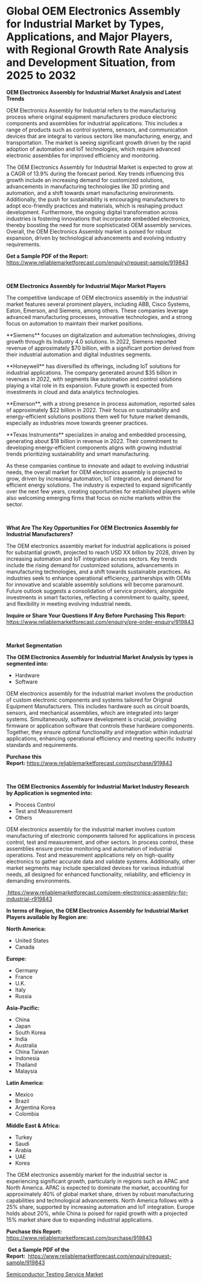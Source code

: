 <p><h1>Global OEM Electronics Assembly for Industrial Market by Types, Applications, and Major Players, with Regional Growth Rate Analysis and Development Situation, from 2025 to 2032</h1></p><p><strong>OEM Electronics Assembly for Industrial Market Analysis and Latest Trends</strong></p>
<p><p>OEM Electronics Assembly for Industrial refers to the manufacturing process where original equipment manufacturers produce electronic components and assemblies for industrial applications. This includes a range of products such as control systems, sensors, and communication devices that are integral to various sectors like manufacturing, energy, and transportation. The market is seeing significant growth driven by the rapid adoption of automation and IoT technologies, which require advanced electronic assemblies for improved efficiency and monitoring.</p><p>The OEM Electronics Assembly for Industrial Market is expected to grow at a CAGR of 13.9% during the forecast period. Key trends influencing this growth include an increasing demand for customized solutions, advancements in manufacturing technologies like 3D printing and automation, and a shift towards smart manufacturing environments. Additionally, the push for sustainability is encouraging manufacturers to adopt eco-friendly practices and materials, which is reshaping product development. Furthermore, the ongoing digital transformation across industries is fostering innovations that incorporate embedded electronics, thereby boosting the need for more sophisticated OEM assembly services. Overall, the OEM Electronics Assembly market is poised for robust expansion, driven by technological advancements and evolving industry requirements.</p></p>
<p><strong>Get a Sample PDF of the Report:&nbsp;</strong> <a href="https://www.reliablemarketforecast.com/enquiry/request-sample/919843?utm_campaign=3006&utm_medium=2&utm_source=Github&utm_content=ia&utm_term=07032025&utm_id=oem-electronics-assembly-for-industrial">https://www.reliablemarketforecast.com/enquiry/request-sample/919843</a></p>
<p>&nbsp;</p>
<p><strong>OEM Electronics Assembly for Industrial Major Market Players</strong></p>
<p><p>The competitive landscape of OEM electronics assembly in the industrial market features several prominent players, including ABB, Cisco Systems, Eaton, Emerson, and Siemens, among others. These companies leverage advanced manufacturing processes, innovative technologies, and a strong focus on automation to maintain their market positions.</p><p>**Siemens** focuses on digitalization and automation technologies, driving growth through its Industry 4.0 solutions. In 2022, Siemens reported revenue of approximately $70 billion, with a significant portion derived from their industrial automation and digital industries segments.</p><p>**Honeywell** has diversified its offerings, including IoT solutions for industrial applications. The company generated around $35 billion in revenues in 2022, with segments like automation and control solutions playing a vital role in its expansion. Future growth is expected from investments in cloud and data analytics technologies.</p><p>**Emerson**, with a strong presence in process automation, reported sales of approximately $22 billion in 2022. Their focus on sustainability and energy-efficient solutions positions them well for future market demands, especially as industries move towards greener practices.</p><p>**Texas Instruments** specializes in analog and embedded processing, generating about $18 billion in revenue in 2022. Their commitment to developing energy-efficient components aligns with growing industrial trends prioritizing sustainability and smart manufacturing.</p><p>As these companies continue to innovate and adapt to evolving industrial needs, the overall market for OEM electronics assembly is projected to grow, driven by increasing automation, IoT integration, and demand for efficient energy solutions. The industry is expected to expand significantly over the next few years, creating opportunities for established players while also welcoming emerging firms that focus on niche markets within the sector.</p></p>
<p>&nbsp;</p>
<p><strong>What Are The Key Opportunities For OEM Electronics Assembly for Industrial Manufacturers?</strong></p>
<p><p>The OEM electronics assembly market for industrial applications is poised for substantial growth, projected to reach USD XX billion by 2028, driven by increasing automation and IoT integration across sectors. Key trends include the rising demand for customized solutions, advancements in manufacturing technologies, and a shift towards sustainable practices. As industries seek to enhance operational efficiency, partnerships with OEMs for innovative and scalable assembly solutions will become paramount. Future outlook suggests a consolidation of service providers, alongside investments in smart factories, reflecting a commitment to quality, speed, and flexibility in meeting evolving industrial needs.</p></p>
<p><strong>Inquire or Share Your Questions If Any Before Purchasing This Report:</strong> <a href="https://www.reliablemarketforecast.com/enquiry/pre-order-enquiry/919843?utm_campaign=3006&utm_medium=2&utm_source=Github&utm_content=ia&utm_term=07032025&utm_id=oem-electronics-assembly-for-industrial">https://www.reliablemarketforecast.com/enquiry/pre-order-enquiry/919843</a></p>
<p>&nbsp;</p>
<p><strong>Market Segmentation</strong></p>
<p><strong>The OEM Electronics Assembly for Industrial Market Analysis by types is segmented into:</strong></p>
<p><ul><li>Hardware</li><li>Software</li></ul></p>
<p><p>OEM electronics assembly for the industrial market involves the production of custom electronic components and systems tailored for Original Equipment Manufacturers. This includes hardware such as circuit boards, sensors, and mechanical assemblies, which are integrated into larger systems. Simultaneously, software development is crucial, providing firmware or application software that controls these hardware components. Together, they ensure optimal functionality and integration within industrial applications, enhancing operational efficiency and meeting specific industry standards and requirements.</p></p>
<p><strong>Purchase this Report:&nbsp;</strong><a href="https://www.reliablemarketforecast.com/purchase/919843?utm_campaign=3006&utm_medium=2&utm_source=Github&utm_content=ia&utm_term=07032025&utm_id=oem-electronics-assembly-for-industrial">https://www.reliablemarketforecast.com/purchase/919843</a></p>
<p>&nbsp;</p>
<p><strong>The OEM Electronics Assembly for Industrial Market Industry Research by Application is segmented into:</strong></p>
<p><ul><li>Process Control</li><li>Test and Measurement</li><li>Others</li></ul></p>
<p><p>OEM electronics assembly for the industrial market involves custom manufacturing of electronic components tailored for applications in process control, test and measurement, and other sectors. In process control, these assemblies ensure precise monitoring and automation of industrial operations. Test and measurement applications rely on high-quality electronics to gather accurate data and validate systems. Additionally, other market segments may include specialized devices for various industrial needs, all designed for enhanced functionality, reliability, and efficiency in demanding environments.</p></p>
<p><a href="https://www.reliablemarketforecast.com/oem-electronics-assembly-for-industrial-r919843?utm_campaign=3006&utm_medium=2&utm_source=Github&utm_content=ia&utm_term=07032025&utm_id=oem-electronics-assembly-for-industrial">&nbsp;https://www.reliablemarketforecast.com/oem-electronics-assembly-for-industrial-r919843</a></p>
<p><strong>In terms of Region, the OEM Electronics Assembly for Industrial Market Players available by Region are:</strong></p>
<p>
    <p> <strong> North America: </strong>
        <ul>
            <li>United States</li>
            <li>Canada</li>
        </ul>
        </p> 
    <p> <strong> Europe: </strong>
        <ul>
            <li>Germany</li>
            <li>France</li>
            <li>U.K.</li>
            <li>Italy</li>
            <li>Russia</li>
        </ul>
        </p> 
    <p> <strong> Asia-Pacific: </strong>
        <ul>
            <li>China</li>
            <li>Japan</li>
            <li>South Korea</li>
            <li>India</li>
            <li>Australia</li>
            <li>China Taiwan</li>
            <li>Indonesia</li>
            <li>Thailand</li>
            <li>Malaysia</li>
        </ul>
        </p> 
    <p> <strong> Latin America: </strong>
        <ul>
            <li>Mexico</li>
            <li>Brazil</li>
            <li>Argentina Korea</li>
            <li>Colombia</li>
        </ul>
        </p> 
    <p> <strong> Middle East & Africa: </strong>
        <ul>
            <li>Turkey</li>
            <li>Saudi</li>
            <li>Arabia</li>
            <li>UAE</li>
            <li>Korea</li>
        </ul>
    </p>
    </p>
<p><p>The OEM electronics assembly market for the industrial sector is experiencing significant growth, particularly in regions such as APAC and North America. APAC is expected to dominate the market, accounting for approximately 40% of global market share, driven by robust manufacturing capabilities and technological advancements. North America follows with a 25% share, supported by increasing automation and IoT integration. Europe holds about 20%, while China is poised for rapid growth with a projected 15% market share due to expanding industrial applications.</p></p>
<p><strong>Purchase this Report: </strong><a href="https://www.reliablemarketforecast.com/purchase/919843?utm_campaign=3006&utm_medium=2&utm_source=Github&utm_content=ia&utm_term=07032025&utm_id=oem-electronics-assembly-for-industrial">https://www.reliablemarketforecast.com/purchase/919843</a></p>
<p>&nbsp;<strong>Get a Sample PDF of the Report:&nbsp;&nbsp;</strong><a href="https://www.reliablemarketforecast.com/enquiry/request-sample/919843?utm_campaign=3006&utm_medium=2&utm_source=Github&utm_content=ia&utm_term=07032025&utm_id=oem-electronics-assembly-for-industrial">https://www.reliablemarketforecast.com/enquiry/request-sample/919843</a></p>
<p><strong></strong></p>
<p><p><a href="https://github.com/mriwacraane/Market-Research-Report-List-1/blob/main/semiconductor-testing-service-market.md?utm_campaign=3006&utm_medium=2&utm_source=Github&utm_content=ia&utm_term=07032025&utm_id=oem-electronics-assembly-for-industrial">Semiconductor Testing Service Market</a></p></p>